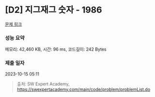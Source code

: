 # [D2] 지그재그 숫자 - 1986 

[문제 링크](https://swexpertacademy.com/main/code/problem/problemDetail.do?contestProbId=AV5PxmBqAe8DFAUq) 

### 성능 요약

메모리: 42,460 KB, 시간: 96 ms, 코드길이: 242 Bytes

### 제출 일자

2023-10-15 05:11



> 출처: SW Expert Academy, https://swexpertacademy.com/main/code/problem/problemList.do